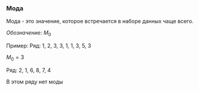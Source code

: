 ### Мода

Мода -  это значение, которое встречается в наборе данных чаще всего. 

*Обозначение:* $M_0$

Пример: Ряд: 1, 2, 3, 3, 1, 1, 3, 5, 3 

$M_0=3$

Ряд: 2, 1, 6, 8, 7, 4  

В этом ряду нет моды